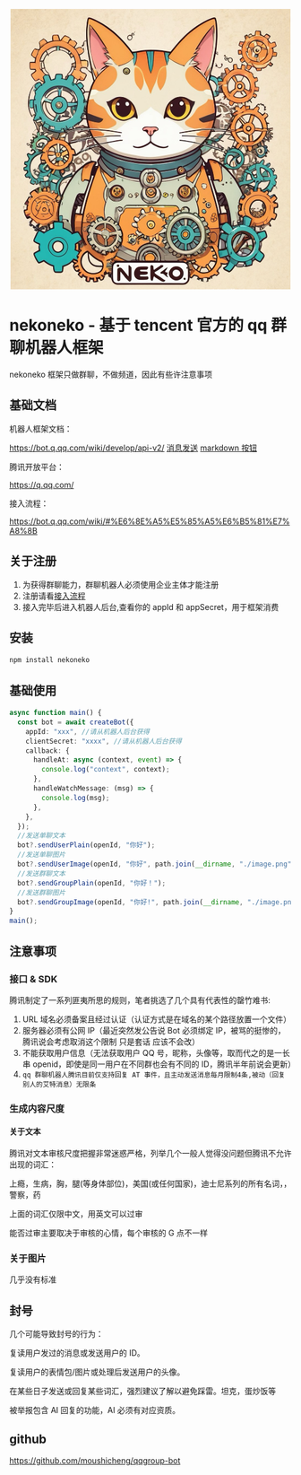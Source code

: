 <p align="center">
  <img src="https://github.com/moushicheng/nekoneko/blob/main/github/logo.png?raw=true" alt="Nekoneko Logo" width="500" height="500" />
</p>

# nekoneko - 基于 tencent 官方的 qq 群聊机器人框架

nekoneko 框架只做群聊，不做频道，因此有些许注意事项

## 基础文档

机器人框架文档：

https://bot.q.qq.com/wiki/develop/api-v2/
[消息发送](https://bot.q.qq.com/wiki/develop/api-v2/server-inter/message/send-receive/send.html)
[markdown 按钮](https://bot.q.qq.com/wiki/develop/api-v2/server-inter/message/trans/msg-btn.html)

腾讯开放平台：

https://q.qq.com/

接入流程：

https://bot.q.qq.com/wiki/#%E6%8E%A5%E5%85%A5%E6%B5%81%E7%A8%8B

## 关于注册

1. 为获得群聊能力，群聊机器人必须使用企业主体才能注册
2. 注册请看[接入流程](https://bot.q.qq.com/wiki/#%E6%8E%A5%E5%85%A5%E6%B5%81%E7%A8%8B)
3. 接入完毕后进入机器人后台,查看你的 appId 和 appSecret，用于框架消费

## 安装

```ts
npm install nekoneko
```

## 基础使用

```ts
async function main() {
  const bot = await createBot({
    appId: "xxx", //请从机器人后台获得
    clientSecret: "xxxx", //请从机器人后台获得
    callback: {
      handleAt: async (context, event) => {
        console.log("context", context);
      },
      handleWatchMessage: (msg) => {
        console.log(msg);
      },
    },
  });
  //发送单聊文本
  bot?.sendUserPlain(openId, "你好");
  //发送单聊图片
  bot?.sendUserImage(openId, "你好", path.join(__dirname, "./image.png"));
  //发送群聊文本
  bot?.sendGroupPlain(openId, "你好！");
  //发送群聊图片
  bot?.sendGroupImage(openId, "你好!", path.join(__dirname, "./image.png"));
}
main();
```

## 注意事项

### 接口 & SDK

腾讯制定了一系列匪夷所思的规则，笔者挑选了几个具有代表性的罄竹难书:

1. URL 域名必须备案且经过认证（认证方式是在域名的某个路径放置一个文件）
2. 服务器必须有公网 IP（最近突然发公告说 Bot 必须绑定 IP，被骂的挺惨的，腾讯说会考虑取消这个限制 只是套话 应该不会改）
3. 不能获取用户信息（无法获取用户 QQ 号，昵称，头像等，取而代之的是一长串 openid，即使是同一用户在不同群也会有不同的 ID，腾讯半年前说会更新）
4. `qq 群聊机器人腾讯目前仅支持回复 AT 事件，且主动发送消息每月限制4条,被动（回复别人的艾特消息）无限条`

### 生成内容尺度

#### 关于文本

腾讯对文本审核尺度把握非常迷惑严格，列举几个一般人觉得没问题但腾讯不允许出现的词汇：

上瘾，生病，胸，腿(等身体部位)，美国(或任何国家)，迪士尼系列的所有名词，，警察，药

上面的词汇仅限中文，用英文可以过审

能否过审主要取决于审核的心情，每个审核的 G 点不一样

### 关于图片

几乎没有标准

## 封号

几个可能导致封号的行为：

复读用户发过的消息或发送用户的 ID。

复读用户的表情包/图片或处理后发送用户的头像。

在某些日子发送或回复某些词汇，强烈建议了解以避免踩雷。坦克，蛋炒饭等

被举报包含 AI 回复的功能，AI 必须有对应资质。

## github

https://github.com/moushicheng/qqgroup-bot
